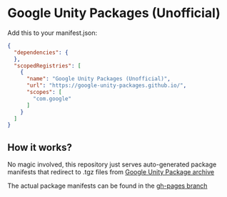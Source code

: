 # Google Unity Packages (Unofficial)

Add this to your manifest.json:

```json
{
  "dependencies": {
  },
  "scopedRegistries": [
    {
      "name": "Google Unity Packages (Unofficial)",
      "url": "https://google-unity-packages.github.io/",
      "scopes": [
        "com.google"
      ]
    }
  ]
}
```

## How it works?

No magic involved, this repository just serves auto-generated package
manifests that redirect to .tgz files from
[Google Unity Package archive](https://developers.google.com/unity/archive)

The actual package manifests can be found in the
[gh-pages branch](https://github.com/google-unity-packages/google-unity-packages.github.io/tree/gh-pages)